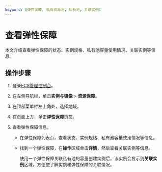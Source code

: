 ```yaml
---
keyword: [弹性保障, 私有资源池, 私有池, 关联实例]
---
```


# 查看弹性保障

本文介绍查看弹性保障的状态、实例规格、私有池容量使用情况、关联实例等信息。

## 操作步骤

1.  登录[ECS管理控制台](https://ecs.console.aliyun.com)。

2.  在左侧导航栏，单击**实例与镜像** \> **资源保障**。

3.  在顶部菜单栏左上角处，选择地域。

4.  在页面上方，单击**弹性保障**页签。

5.  查看弹性保障信息。

    -   在弹性保障列表页，查看状态、实例规格、私有池容量使用情况等信息。
    -   找到一个弹性保障，在**操作**区域单击**详情**，然后查看关联实例等信息。

        使用一个弹性保障关联私有池的容量创建实例后，该实例会显示到**关联实例**区域，方便您了解实例和弹性保障的关联情况。



